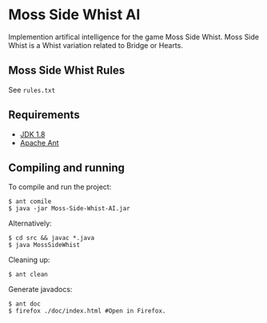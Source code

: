 # Moss Side Whist AI
Implemention artifical intelligence for the game Moss Side Whist. Moss Side Whist is a Whist variation related to Bridge or Hearts.

## Moss Side Whist Rules
See ```rules.txt```


## Requirements
* [JDK 1.8](http://openjdk.java.net/install/)
* [Apache Ant](http://ant.apache.org/)


## Compiling and running
To compile and run the project:
```
$ ant comile
$ java -jar Moss-Side-Whist-AI.jar
```
Alternatively:
```
$ cd src && javac *.java
$ java MossSideWhist
```

Cleaning up:
```
$ ant clean
```

Generate javadocs:
```
$ ant doc
$ firefox ./doc/index.html #Open in Firefox.
```
